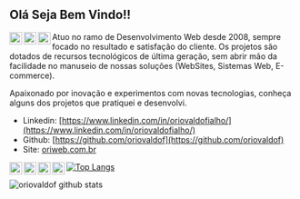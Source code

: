 ## Olá Seja Bem Vindo!!
<a href="https://www.linkedin.com/in/oriovaldofialho/">
  <img align="left" alt="Ajay's Linkdein" width="22px" src="https://cdn.jsdelivr.net/npm/simple-icons@v3/icons/linkedin.svg" />
</a>
<a href="https://github.com/oriovaldof">
  <img align="left" alt="Ajay's Github" width="22px" src="https://cdn.jsdelivr.net/npm/simple-icons@v3/icons/github.svg" />
</a>
<a href="https://t.me/OriWeb">
  <img align="left" alt="Ajay's Telegram" width="22px" src="https://cdn.jsdelivr.net/npm/simple-icons@v3/icons/telegram.svg" />
</a>

Atuo no ramo de Desenvolvimento Web desde 2008, sempre focado no resultado e satisfação do cliente. Os projetos são dotados de recursos tecnológicos de última geração, sem abrir mão da facilidade no manuseio de nossas soluções (WebSites, Sistemas Web, E-commerce).

Apaixonado por inovação e experimentos com novas tecnologias, conheça alguns dos projetos que pratiquei e desenvolvi.

- Linkedin: [https://www.linkedin.com/in/oriovaldofialho/](https://www.linkedin.com/in/oriovaldofialho/)
- Github: [https://github.com/oriovaldof](https://github.com/oriovaldof)
- Site: [oriweb.com.br](oriweb.com.br)


<a href="#">
  <img align="left" alt="Ajay's Github" width="22px" src="https://cdn.jsdelivr.net/npm/simple-icons@3.4.1/icons/php.svg" />
</a>
<a href="#">
  <img align="left" alt="Ajay's Github" width="22px" src="https://cdn.jsdelivr.net/npm/simple-icons@3.4.1/icons/javascript.svg" />
</a>
<a href="#">
  <img align="left" alt="Ajay's Github" width="22px" src="https://cdn.jsdelivr.net/npm/simple-icons@3.4.1/icons/node-dot-js.svg" />
</a>
<a href="#">
  <img align="left" alt="Ajay's Github" width="22px" src="https://cdn.jsdelivr.net/npm/simple-icons@3.4.1/icons/codeigniter.svg" />
</a>



[![Top Langs](https://github-readme-stats.vercel.app/api/top-langs/?username=oriovaldof&layout=compact)](https://github.com/oriovaldof/github-readme-stats)

![oriovaldof github stats](https://github-readme-stats.vercel.app/api?username=oriovaldof&show_icons=true&theme=radical)

